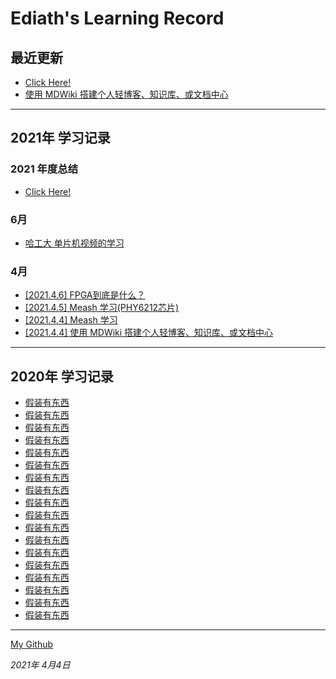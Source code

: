 # Ediath's Learning Record
## 最近更新
  * [Click Here!](blog/article/2021.md)
  * [使用 MDWiki 搭建个人轻博客、知识库、或文档中心](blog/article/MDWiKi.md)
------------------------------------------------------------------------------------------------
## 2021年 学习记录
  ### 2021 年度总结
  * [Click Here!](blog/article/2021.md)
  ### 6月
  * [哈工大 单片机视频的学习](blog/article/8051.md)
  ### 4月
  * [[2021.4.6] FPGA到底是什么？](https://zhuanlan.zhihu.com/p/53332657)
  * [[2021.4.5] Meash 学习(PHY6212芯片)](blog/article/phy6212.md)
  * [[2021.4.4] Meash 学习](blog/article/Mesh.md)
  * [[2021.4.4] 使用 MDWiki 搭建个人轻博客、知识库、或文档中心](blog/article/MDWiKi.md)


------------------------------------------------------------------------------------------------
## 2020年 学习记录
  * [假装有东西](blog/article/MDWiKi.md)
  * [假装有东西](blog/article/MDWiKi.md)
  * [假装有东西](blog/article/MDWiKi.md)
  * [假装有东西](blog/article/MDWiKi.md)
  * [假装有东西](blog/article/MDWiKi.md)
  * [假装有东西](blog/article/MDWiKi.md)
  * [假装有东西](blog/article/MDWiKi.md)
  * [假装有东西](blog/article/MDWiKi.md)
  * [假装有东西](blog/article/MDWiKi.md)
  * [假装有东西](blog/article/MDWiKi.md)
  * [假装有东西](blog/article/MDWiKi.md)
  * [假装有东西](blog/article/MDWiKi.md)
  * [假装有东西](blog/article/MDWiKi.md)
  * [假装有东西](blog/article/MDWiKi.md)
  * [假装有东西](blog/article/MDWiKi.md)
  * [假装有东西](blog/article/MDWiKi.md)
  * [假装有东西](blog/article/MDWiKi.md)
  * [假装有东西](blog/article/MDWiKi.md)
------------------------------------------------------------------------------------------------



  [   My Github](https://github.com/ediath-wu)

  *2021年 4月4日*
